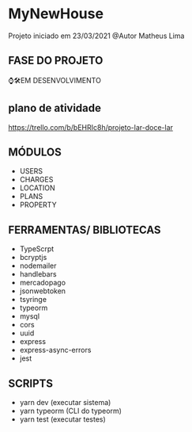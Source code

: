 # MyNewHouse

Projeto iniciado em 23/03/2021
@Autor Matheus Lima

## FASE DO PROJETO

⌚🛠EM DESENVOLVIMENTO

## plano de atividade
https://trello.com/b/bEHRIc8h/projeto-lar-doce-lar

## MÓDULOS

- USERS
- CHARGES
- LOCATION
- PLANS
- PROPERTY

## FERRAMENTAS/ BIBLIOTECAS

- TypeScrpt
- bcryptjs
- nodemailer
- handlebars
- mercadopago
- jsonwebtoken
- tsyringe
- typeorm
- mysql
- cors
- uuid
- express
- express-async-errors
- jest

## SCRIPTS

- yarn dev (executar sistema)
- yarn typeorm (CLI do typeorm)
- yarn test (executar testes)
